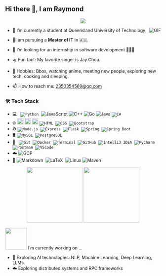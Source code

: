 ## Hi there 👋, I am Raymond

<p align="center">
  <img src="https://readme-typing-svg.demolab.com/?lines=Patience+is+the+key"/>
</p>

<p align="center">
  <img align="right" alt="GIF" src="https://raw.githubusercontent.com/JoeyBling/JoeyBling/master/pic/pusheencode.gif"/>
</p>

+ 🌌 I’m currently a student at Queensland University of Technology




- 🔭I am pursuing a __Master of IT__ in 🇦🇺. 

  

- 👯 I’m looking for an internship in software development 🙇🙇🙇

  

- 🛸 Fun fact: My favorite singer is Jay Chou. 

  

- 🎼 Hobbies: Bbox, watching anime, meeting new people, exploring new tech, cooking and sleeping.

- 📫 How to reach me: 2350354569@qq.com

### 🛠  Tech Stack

+ 💻  <code>
  ![Python](https://img.shields.io/badge/-Python-333333?style=flat&logo=python)</code> 
  ![JavaScript](https://img.shields.io/badge/-JavaScript-333333?style=flat&logo=javascript)  ![C++](https://img.shields.io/badge/-C%2B%2B-333333?style=flat&logo=c%2B%2B) 
  ![Go](https://img.shields.io/badge/-Go-333333?style=flat&logo=go)  ![Java](https://img.shields.io/badge/-Java-007396?style=flat&logo=java) 
  <code>![C#](https://img.shields.io/badge/-C%23-239120?style=flat&logo=c-sharp)
  </code>
+ 🌐 <code><img height="20" src="https://img.shields.io/badge/React-61DAFB?style=flat&logo=react&logoColor=white"></code> <code><img height="20" src="https://img.shields.io/badge/Vue.js-4FC08D?style=flat&logo=vue.js&logoColor=white"></code> <code><img height="20" src="https://img.shields.io/badge/Next.js-000000?style=flat&logo=next.js&logoColor=white"></code>  <code>![HTML](https://img.shields.io/badge/-HTML-E34F26?style=flat&logo=html5) 
  ![CSS](https://img.shields.io/badge/-CSS-1572B6?style=flat&logo=css3) ![Bootstrap](https://img.shields.io/badge/-Bootstrap-1572B6?style=flat&logo=bootstrap)</code>  
+ ⚙️ <code>![Node.js](https://img.shields.io/badge/-Node.js-339933?style=flat&logo=node.js) 
  ![Express](https://img.shields.io/badge/-Express-000000?style=flat&logo=express)  ![Flask](https://img.shields.io/badge/-Flask-000000?style=flat&logo=flask) 
  ![Spring](https://img.shields.io/badge/-Spring-6DB33F?style=flat&logo=spring) ![Spring Boot](https://img.shields.io/badge/-Spring%20Boot-6DB33F?style=flat&logo=springboot)</code> 
+ 🛢️ <code>![MySQL](https://img.shields.io/badge/-MySQL-333333?style=flat&logo=mysql)  ![PostgreSQL](https://img.shields.io/badge/-PostgreSQL-333333?style=flat&logo=postgresql)</code>
+ 🔧 <code>
  ![Git](https://img.shields.io/badge/-Git-333333?style=flat&logo=git)
  ![Docker](https://img.shields.io/badge/-Docker-333333?style=flat&logo=docker)
  ![Terminal](https://img.shields.io/badge/-Terminal-333333?style=flat&logo=gnu-bash)
  ![GitHub](https://img.shields.io/badge/-GitHub-333333?style=flat&logo=github)
  ![IntelliJ IDEA](https://img.shields.io/badge/-IntelliJ%20IDEA-333333?style=flat&logo=intellij-idea)
  ![PyCharm](https://img.shields.io/badge/-PyCharm-333333?style=flat&logo=pycharm)
  ![Postman](https://img.shields.io/badge/-Postman-FF6C37?style=flat&logo=postman) ![VSCode](https://img.shields.io/badge/-VSCode-007ACC?style=flat&logo=visual-studio-code)
  </code>
+ ☁️ ![GCP](https://img.shields.io/badge/-GCP-4285F4?style=flat&logo=google-cloud)
+ 🧰  ![Markdown](https://img.shields.io/badge/-Markdown-333333?style=flat&logo=markdown)  ![LaTeX](https://img.shields.io/badge/-LaTeX-333333?style=flat&logo=latex)  ![Linux](https://img.shields.io/badge/-Linux-333333?style=flat&logo=linux)  ![Maven](https://img.shields.io/badge/-Maven-333333?style=flat&logo=apachemaven)

<div align="center">
  <img src="https://github-readme-stats.vercel.app/api?username=ZTHLLY&theme=tokyonight&show_icons=true" height="180em"/>
  <img src="https://github-readme-stats.vercel.app/api/top-langs/?username=ZTHLLY&theme=tokyonight&show_icons=true&layout=compact" height="180em"/>
</div>



<img src="https://raw.githubusercontent.com/alexnaiman/alexnaiman/master/resources/PusheenCompute.gif" width="70px" /> I’m currently working on ...

+ 🤖 Exploring AI technologies: NLP, Machine Learning, Deep Learning, LLMs.
+ ☁️ Exploring distributed systems and RPC frameworks



